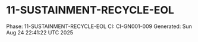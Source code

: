 # 11-SUSTAINMENT-RECYCLE-EOL
Phase: 11-SUSTAINMENT-RECYCLE-EOL
CI: CI-GN001-009
Generated: Sun Aug 24 22:41:22 UTC 2025
